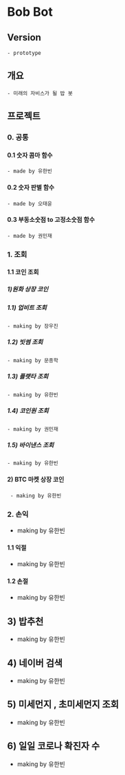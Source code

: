 # Bob Bot

## Version
    - prototype

## 개요

    - 미래의 자비스가 될 밥 봇

## 프로젝트

### 0. 공통

#### 0.1 숫자 콤마 함수
    - made by 유한빈

#### 0.2 숫자 판별 함수
    - made by 오태윤 

#### 0.3 부동소숫점 to 고정소숫점 함수
    - made by 권민재

### 1. 조회

#### 1.1 코인 조회

##### 1)원화 상장 코인

##### 1.1) 업비트 조회
    - making by 장우진

##### 1.2) 빗썸 조회
    - making by 문종학

##### 1.3) 플랫타 조회
    - making by 유한빈

##### 1.4) 코인원 조회
    - making by 권민재

##### 1.5) 바이낸스 조회
    - making by 유한빈

#### 2) BTC 마켓 상장 코인
     - making by 유한빈

### 2. 손익
- making by 유한빈

#### 1.1 익절
- making by 유한빈

#### 1.2 손절
- making by 유한빈


## 3) 밥추천
   - making by 유한빈

## 4) 네이버 검색
   - making by 유한빈

## 5) 미세먼지 , 초미세먼지 조회
   - making by 유한빈

## 6) 일일 코로나 확진자 수
   - making by 유한빈
